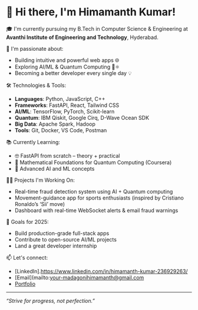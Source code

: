 # 👋 Hi there, I'm Himamanth Kumar!

🎓 I'm currently pursuing my B.Tech in Computer Science & Engineering at **Avanthi Institute of Engineering and Technology**, Hyderabad.

🚀 I'm passionate about:
- Building intuitive and powerful web apps 🌐
- Exploring AI/ML & Quantum Computing 🤖⚛️
- Becoming a better developer every single day 💡

🛠️ Technologies & Tools:
- **Languages**: Python, JavaScript, C++
- **Frameworks**: FastAPI, React, Tailwind CSS
- **AI/ML**: TensorFlow, PyTorch, Scikit-learn
- **Quantum**: IBM Qiskit, Google Cirq, D-Wave Ocean SDK
- **Big Data**: Apache Spark, Hadoop
- **Tools**: Git, Docker, VS Code, Postman

📚 Currently Learning:
- 🤓 FastAPI from scratch – theory + practical
- 📘 Mathematical Foundations for Quantum Computing (Coursera)
- 🧠 Advanced AI and ML concepts

🧑‍💻 Projects I'm Working On:
- Real-time fraud detection system using AI + Quantum computing
- Movement-guidance app for sports enthusiasts (inspired by Cristiano Ronaldo’s ‘Sii’ move)
- Dashboard with real-time WebSocket alerts & email fraud warnings

🌱 Goals for 2025:
- Build production-grade full-stack apps
- Contribute to open-source AI/ML projects
- Land a great developer internship

📫 Let's connect:
- [LinkedIn].https://www.linkedin.com/in/himamanth-kumar-236929263/
- [Email](mailto:your-madagonihimamanth@gmail.com
- [Portfolio](https://your-portfolio-link.com)

---

_“Strive for progress, not perfection.”_
